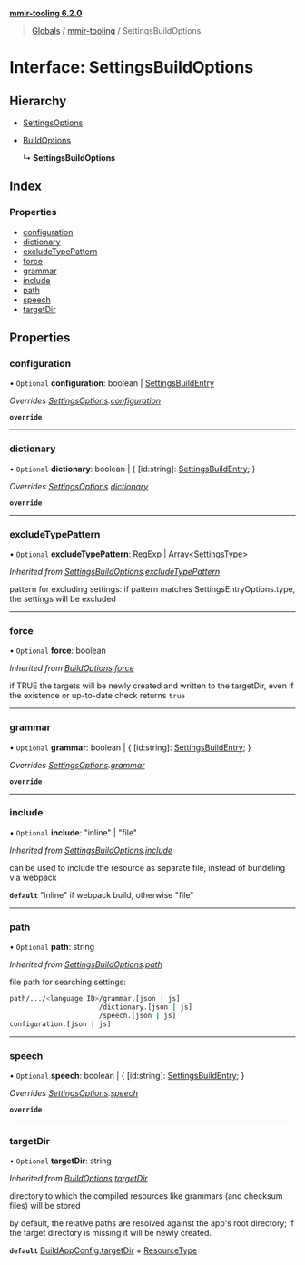 **[mmir-tooling 6.2.0](../README.md)**

> [Globals](../README.md) / [mmir-tooling](../modules/mmir_tooling.md) / SettingsBuildOptions

# Interface: SettingsBuildOptions

## Hierarchy

* [SettingsOptions](mmir_tooling.settingsoptions.md)

* [BuildOptions](mmir_tooling.buildoptions.md)

  ↳ **SettingsBuildOptions**

## Index

### Properties

* [configuration](mmir_tooling.settingsbuildoptions.md#configuration)
* [dictionary](mmir_tooling.settingsbuildoptions.md#dictionary)
* [excludeTypePattern](mmir_tooling.settingsbuildoptions.md#excludetypepattern)
* [force](mmir_tooling.settingsbuildoptions.md#force)
* [grammar](mmir_tooling.settingsbuildoptions.md#grammar)
* [include](mmir_tooling.settingsbuildoptions.md#include)
* [path](mmir_tooling.settingsbuildoptions.md#path)
* [speech](mmir_tooling.settingsbuildoptions.md#speech)
* [targetDir](mmir_tooling.settingsbuildoptions.md#targetdir)

## Properties

### configuration

• `Optional` **configuration**: boolean \| [SettingsBuildEntry](mmir_tooling.settingsbuildentry.md)

*Overrides [SettingsOptions](mmir_tooling.settingsoptions.md).[configuration](mmir_tooling.settingsoptions.md#configuration)*

**`override`** 

___

### dictionary

• `Optional` **dictionary**: boolean \| { [id:string]: [SettingsBuildEntry](mmir_tooling.settingsbuildentry.md);  }

*Overrides [SettingsOptions](mmir_tooling.settingsoptions.md).[dictionary](mmir_tooling.settingsoptions.md#dictionary)*

**`override`** 

___

### excludeTypePattern

• `Optional` **excludeTypePattern**: RegExp \| Array<[SettingsType](../modules/mmir_tooling.md#settingstype)\>

*Inherited from [SettingsBuildOptions](mmir_tooling.settingsbuildoptions.md).[excludeTypePattern](mmir_tooling.settingsbuildoptions.md#excludetypepattern)*

pattern for excluding settings:
if pattern matches SettingsEntryOptions.type, the settings will be excluded

___

### force

• `Optional` **force**: boolean

*Inherited from [BuildOptions](mmir_tooling.buildoptions.md).[force](mmir_tooling.buildoptions.md#force)*

if TRUE the targets will be newly created and written to the targetDir,
even if the existence or up-to-date check returns `true`

___

### grammar

• `Optional` **grammar**: boolean \| { [id:string]: [SettingsBuildEntry](mmir_tooling.settingsbuildentry.md);  }

*Overrides [SettingsOptions](mmir_tooling.settingsoptions.md).[grammar](mmir_tooling.settingsoptions.md#grammar)*

**`override`** 

___

### include

• `Optional` **include**: \"inline\" \| \"file\"

*Inherited from [SettingsBuildOptions](mmir_tooling.settingsbuildoptions.md).[include](mmir_tooling.settingsbuildoptions.md#include)*

can be used to include the resource as separate file, instead of bundeling via webpack

**`default`** "inline" if webpack build, otherwise "file"

___

### path

• `Optional` **path**: string

*Inherited from [SettingsBuildOptions](mmir_tooling.settingsbuildoptions.md).[path](mmir_tooling.settingsbuildoptions.md#path)*

file path for searching settings:
```bash
path/.../<language ID>/grammar.[json | js]
                      /dictionary.[json | js]
                      /speech.[json | js]
configuration.[json | js]
```

___

### speech

• `Optional` **speech**: boolean \| { [id:string]: [SettingsBuildEntry](mmir_tooling.settingsbuildentry.md);  }

*Overrides [SettingsOptions](mmir_tooling.settingsoptions.md).[speech](mmir_tooling.settingsoptions.md#speech)*

**`override`** 

___

### targetDir

• `Optional` **targetDir**: string

*Inherited from [BuildOptions](mmir_tooling.buildoptions.md).[targetDir](mmir_tooling.buildoptions.md#targetdir)*

directory to which the compiled resources like grammars (and checksum files) will be stored

by default, the relative paths are resolved against the app's root directory;
if the target directory is missing it will be newly created.

**`default`** [BuildAppConfig.targetDir](mmir_tooling.buildappconfig.md#targetdir) + [ResourceType](../modules/mmir_tooling.md#resourcetype)
